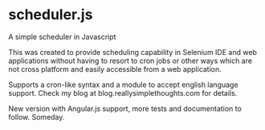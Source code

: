 scheduler.js
============

A simple scheduler in Javascript

This was created to provide scheduling capability in Selenium IDE and web applications without having to resort to cron jobs or other ways which are not cross platform and easily accessible from a web application.

Supports a cron-like syntax and a module to accept english language support. Check my blog at blog.reallysimplethoughts.com for details.

New version with Angular.js support, more tests and documentation to follow. Someday.
